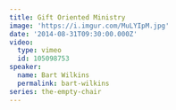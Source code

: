 ```yaml
---
title: Gift Oriented Ministry
image: 'https://i.imgur.com/MuLYIpM.jpg'
date: '2014-08-31T09:30:00.000Z'
video:
  type: vimeo
  id: 105098753
speaker:
  name: Bart Wilkins
  permalink: bart-wilkins
series: the-empty-chair
---
```


